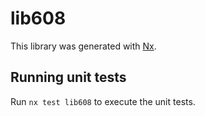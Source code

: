 # lib608

This library was generated with [Nx](https://nx.dev).

## Running unit tests

Run `nx test lib608` to execute the unit tests.
